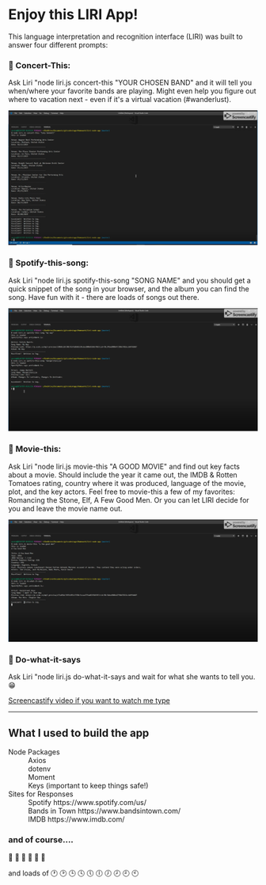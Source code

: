 # **Enjoy this LIRI App!**

This language interpretation and recognition interface (LIRI) was built to answer four different prompts:

### :musical_note: Concert-This:
Ask Liri "node liri.js concert-this "YOUR CHOSEN BAND" and it will tell you when/where your favorite bands are playing.  Might even help you figure out where to vacation next - even if it's a virtual vacation (#wanderlust).

![alt text](https://github.com/anniekay825/liri-node-app/blob/master/liri1.PNG "LIRI")

### :musical_score: Spotify-this-song:
Ask Liri "node liri.js spotify-this-song "SONG NAME" and you should get a quick snippet of the song in your browser, and the album you can find the song.  Have fun with it - there are loads of songs out there.

![alt text](https://github.com/anniekay825/liri-node-app/blob/master/liri2.PNG "LIRI")

### :movie_camera: Movie-this:
Ask Liri "node liri.js movie-this "A GOOD MOVIE" and find out key facts about a movie. Should include the year it came out, the IMDB & Rotten Tomatoes rating, country where it was produced, language of the movie, plot, and the key actors.  Feel free to movie-this a few of my favorites:  Romancing the Stone, Elf, A Few Good Men.  Or you can let LIRI decide for you and leave the movie name out.  

![alt text](https://github.com/anniekay825/liri-node-app/blob/master/liri3.PNG "LIRI")

### :crystal_ball: Do-what-it-says
Ask Liri "node liri.js do-what-it-says and wait for what she wants to tell you. :grin:


[Screencastify video if you want to watch me type](https://drive.google.com/file/d/1XxK_aPAAVp7KnUgI9jzoiz8kasuB7RGx/view)

---
## **What I used to build the app**

<dl>
  <dt>Node Packages</dt>
  <dd>Axios</dd>
  <dd>dotenv</dd>
  <dd>Moment</dd>
  <dd>Keys (important to keep things safe!)</dd>

  <dt>Sites for Responses</dt>
  <dd>Spotify https://www.spotify.com/us/</dd>
  <dd>Bands in Town https://www.bandsintown.com/</dd>
  <dd>IMDB https://www.imdb.com/</dd>
</dl>

### and of course....
:chocolate_bar: :cookie: :candy: :apple: :banana: :orange:

and loads of :clock1: :clock2: :clock3: :clock4: :clock5: :clock6: :clock7: :clock8: :clock9: :clock10:
